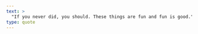 ```yaml
---
text: >
  "If you never did, you should. These things are fun and fun is good." - Dr. Seuss
type: quote
---
```

